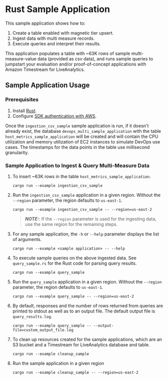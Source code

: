 # Rust Sample Application

This sample application shows how to:
1. Create a table enabled with magnetic tier upsert.
2. Ingest data with multi measure records.
3. Execute queries and interpret their results.

This application populates a table with ~63K rows of sample multi-measure-value data (provided as csv data), and runs sample queries to jumpstart your evaluation and/or proof-of-concept applications with Amazon Timestream for LiveAnalytics.

## Sample Application Usage

### Prerequisites

1. Install [Rust](https://www.rust-lang.org/tools/install).
2. Configure [SDK authentication with AWS](https://docs.aws.amazon.com/sdk-for-rust/latest/dg/credentials.html).

Once the `ingestion_csv_sample` sample application is run, if it doesn't already exist, the database `devops_multi_sample_application` with the table `host_metrics_sample_application` will be created and will contain the CPU utilization and memory utilization of EC2 instances to simulate DevOps use cases. The timestamps for the data points in the table use millisecond granularity.

### Sample Application to Ingest & Query Multi-Measure Data

1. To insert ~63K rows in the table `host_metrics_sample_application`.

   ```
   cargo run --example ingestion_csv_sample
   ```

2. Run the `ingestion_csv_sample` application in a given region. Without the `--region` parameter, the region defaults to `us-east-1`.

   ```
   cargo run --example ingestion_csv_sample -- --region=us-east-2
   ```

   > **_NOTE:_**: If the `--region` parameter is used for the ingesting data, use the same region for the remaining steps.

3. For any sample application, the `-h` or `--help` parameter displays the list of arguments.

   ```
   cargo run --example <sample application> -- --help
   ```

4. To execute sample queries on the above ingested data. See `query_sample.rs` for the Rust code for parsing query results.

   ```
   cargo run --example query_sample
   ```

5. Run the `query_sample` application in a given region. Without the `--region` parameter, the region defaults to `us-east-1`.

   ```
   cargo run --example query_sample -- --region=us-east-2
   ```

6. By default, responses and the number of rows returned from queries are printed to stdout as well as to an output file. The default output file is `query_results.log`.

   ```
   cargo run --example query_sample -- --output-file=custom_output_file.log
   ```

7. To clean up resources created for the sample applications, which are an S3 bucket and a Timestream for LiveAnalytics database and table.

   ```
   cargo run --example cleanup_sample
   ```

8. Run the sample application in a given region

   ```
   cargo run --example cleanup_sample -- --region=us-east-2
   ```
